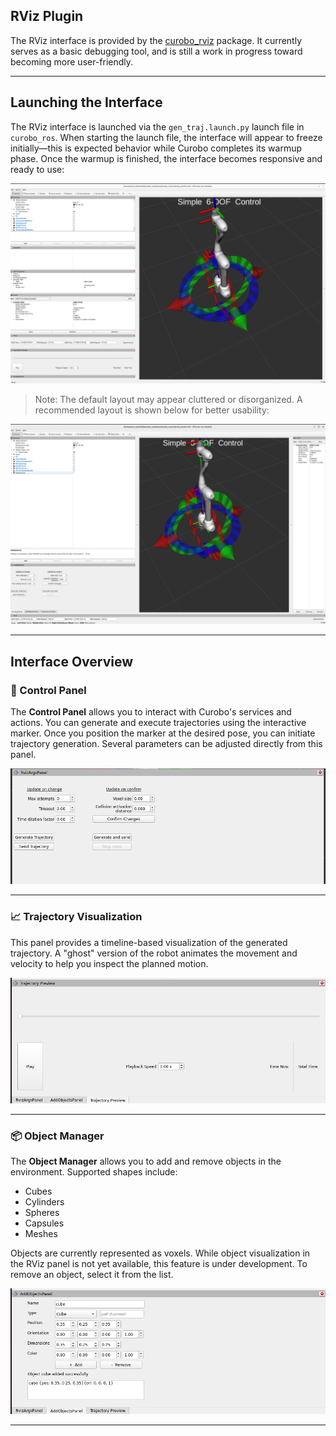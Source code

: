 ## RViz Plugin

The RViz interface is provided by the [curobo_rviz](https://github.com/Lab-CORO/curobo_rviz) package. It currently serves as a basic debugging tool, and is still a work in progress toward becoming more user-friendly.

---

## Launching the Interface

The RViz interface is launched via the `gen_traj.launch.py` launch file in `curobo_ros`. When starting the launch file, the interface will appear to freeze initially—this is expected behavior while Curobo completes its warmup phase. Once the warmup is finished, the interface becomes responsive and ready to use:

![Initial RViz Interface](img/init_rviz.png)

> Note: The default layout may appear cluttered or disorganized. A recommended layout is shown below for better usability:

![Organized RViz Interface](img/rviz_organized.png)

---

## Interface Overview

### 🧭 Control Panel

The **Control Panel** allows you to interact with Curobo's services and actions. You can generate and execute trajectories using the interactive marker. Once you position the marker at the desired pose, you can initiate trajectory generation. Several parameters can be adjusted directly from this panel.

![Control Panel](img/control_panel.png)

---

### 📈 Trajectory Visualization

This panel provides a timeline-based visualization of the generated trajectory. A "ghost" version of the robot animates the movement and velocity to help you inspect the planned motion.

![Trajectory Visualization](img/trajectory_preview.png)

---

### 📦 Object Manager

The **Object Manager** allows you to add and remove objects in the environment. Supported shapes include:
* Cubes
* Cylinders
* Spheres
* Capsules
* Meshes

Objects are currently represented as voxels. While object visualization in the RViz panel is not yet available, this feature is under development. To remove an object, select it from the list.

![Object Manager](img/object_manager.png)

---